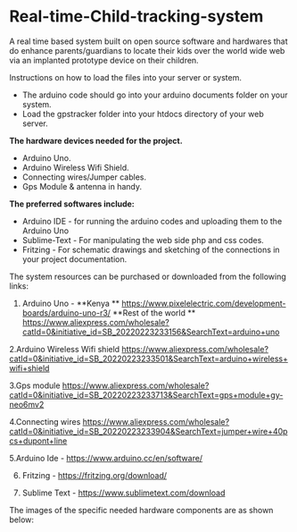 # Real-time-Child-tracking-system
A real time based system built on  open source software and hardwares that do enhance parents/guardians to locate their kids over the world wide web via an implanted prototype device on their children.

Instructions on how to load the files into your server or system.
-  The arduino code should go into your arduino documents folder on your system.
- Load the gpstracker folder into your htdocs directory of your web server.

**The hardware devices needed for the project.**
- Arduino Uno.
- Arduino Wireless Wifi Shield.
- Connecting wires/Jumper cables.
- Gps Module & antenna in handy.

**The preferred softwares include:**
- Arduino IDE - for running the arduino codes and uploading them to the Arduino Uno
- Sublime-Text - For manipulating the web side php and css codes.
- Fritzing - For schematic drawings and sketching of the connections in your project documentation.

The system resources can be purchased or downloaded from the following links:

1. Arduino Uno - **Kenya ** https://www.pixelelectric.com/development-boards/arduino-uno-r3/ **Rest of the world ** https://www.aliexpress.com/wholesale?catId=0&initiative_id=SB_20220223233156&SearchText=arduino+uno
 
2.Arduino Wireless Wifi shield https://www.aliexpress.com/wholesale?catId=0&initiative_id=SB_20220223233501&SearchText=arduino+wireless+wifi+shield

3.Gps module https://www.aliexpress.com/wholesale?catId=0&initiative_id=SB_20220223233713&SearchText=gps+module+gy-neo6mv2

4.Connecting wires https://www.aliexpress.com/wholesale?catId=0&initiative_id=SB_20220223233904&SearchText=jumper+wire+40pcs+dupont+line

5.Arduino Ide - https://www.arduino.cc/en/software/

6. Fritzing - https://fritzing.org/download/

7. Sublime Text - https://www.sublimetext.com/download

The images of the specific needed hardware components are as shown below:


